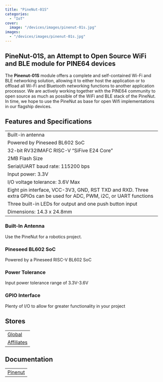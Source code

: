 ```yaml
---
title: "PineNut-01S"
categories: 
  - "IoT"
cover: 
  image: "/devices/images/pinenut-01s.jpg"
images:
  - "/devices/images/pinenut-01s.jpg"
---
```


## PineNut-01S, an Attempt to Open Source WiFi and BLE module for PINE64 devices

The **Pinenut-01S** module offers a complete and self-contained Wi-Fi and BLE networking solution, allowing it to either host the application or to offload all Wi-Fi and Bluetooth networking functions to another application processor. We are actively working together with the PINE64 community to open source as much as possible of the WiFi and BLE stack of the PineNut. In time, we hope to use the PineNut as base for open Wifi implementations in our flagship devices.

## Features and Specifications

|     |
| --- |
| Built-in antenna |
| Powered by Pineseed BL602 SoC |
| 32-bit RV32IMAFC RISC-V “SiFive E24 Core” |
| 2MB Flash Size |
| Serial/UART baud rate: 115200 bps |
| Input power: 3.3V |
| I/O voltage tolerance: 3.6V Max |
| Eight pin interface, VCC-3V3, GND, RST TXD and RXD. Three extra GPIOs can be used for ADC, PWM, i2C, or UART functions |
| Three built-in LEDs for output and one push button input |
| Dimensions: 14.3 x 24.8mm |

### Built-In Antenna

Use the PineNut for a robotics project.

### Pineseed BL602 SoC

Powered by a Pineseed RISC-V BL602 SoC

### Power Tolerance

Input power tolerance range of 3.3V-3.6V

### GPIO Interface

Plenty of I/O to allow for greater functionality in your project

## Stores

|     |
| --- |
| [Global](https://pine64.com/product-category/internet-of-things/iot-wifi-ble/) |
| [Affiliates](/affiliates/) |

## Documentation

|     |
| --- |
| [Pinenut](/documentation/Pinenut/) |
